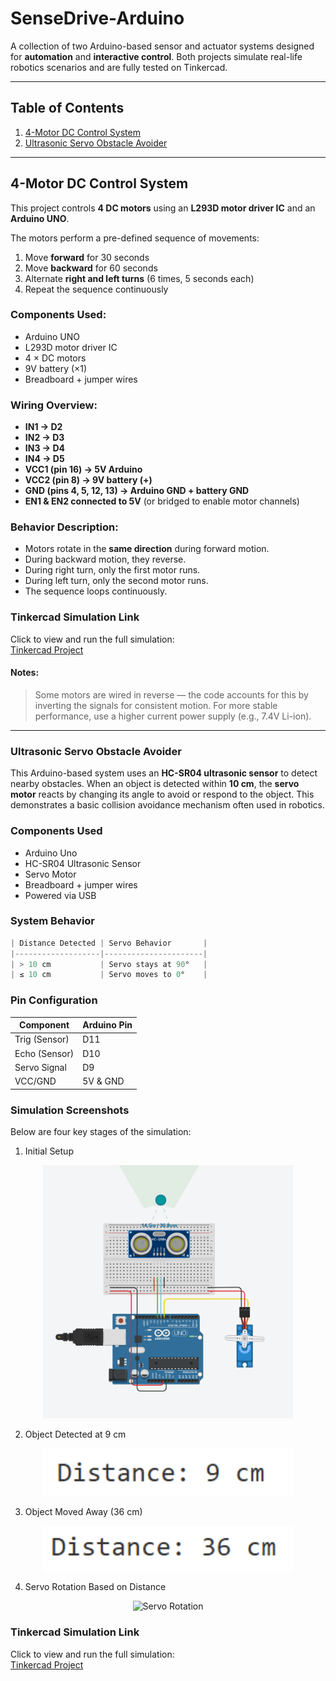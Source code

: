 # SenseDrive-Arduino

A collection of two Arduino-based sensor and actuator systems designed for **automation** and **interactive control**. Both projects simulate real-life robotics scenarios and are fully tested on Tinkercad.

---

## Table of Contents

1. [4-Motor DC Control System](#4-motor-dc-control-system)
2. [Ultrasonic Servo Obstacle Avoider](#ultrasonic-servo-obstacle-avoider)

---

## 4-Motor DC Control System

This project controls **4 DC motors** using an **L293D motor driver IC** and an **Arduino UNO**.

The motors perform a pre-defined sequence of movements:
1. Move **forward** for 30 seconds
2. Move **backward** for 60 seconds
3. Alternate **right and left turns** (6 times, 5 seconds each)
4. Repeat the sequence continuously


### Components Used:
- Arduino UNO
- L293D motor driver IC
- 4 × DC motors
- 9V battery (×1)
- Breadboard + jumper wires


### Wiring Overview:
- **IN1 → D2**
- **IN2 → D3**
- **IN3 → D4**
- **IN4 → D5**
- **VCC1 (pin 16) → 5V Arduino**
- **VCC2 (pin 8) → 9V battery (+)**
- **GND (pins 4, 5, 12, 13) → Arduino GND + battery GND**
- **EN1 & EN2 connected to 5V** (or bridged to enable motor channels)


### Behavior Description:
- Motors rotate in the **same direction** during forward motion.
- During backward motion, they reverse.
- During right turn, only the first motor runs.
- During left turn, only the second motor runs.
- The sequence loops continuously.


### Tinkercad Simulation Link
Click to view and run the full simulation:   
[Tinkercad Project](https://www.tinkercad.com/things/5t2ImNg5Ji4-mighty-kasi-esboo)


#### Notes:
> Some motors are wired in reverse — the code accounts for this by inverting the signals for consistent motion.
> For more stable performance, use a higher current power supply (e.g., 7.4V Li-ion).

---

### Ultrasonic Servo Obstacle Avoider
This Arduino-based system uses an **HC-SR04 ultrasonic sensor** to detect nearby obstacles. When an object is detected within **10 cm**, the **servo motor** reacts by changing its angle to avoid or respond to the object. This demonstrates a basic collision avoidance mechanism often used in robotics.


### Components Used
- Arduino Uno
- HC-SR04 Ultrasonic Sensor
- Servo Motor
- Breadboard + jumper wires
- Powered via USB


### System Behavior
````cpp
| Distance Detected | Servo Behavior       |
|-------------------|----------------------|
| > 10 cm           | Servo stays at 90°   |
| ≤ 10 cm           | Servo moves to 0°    |
````

### Pin Configuration
| Component     | Arduino Pin |
|---------------|-------------|
| Trig (Sensor) | D11         |
| Echo (Sensor) | D10         |
| Servo Signal  | D9          |
| VCC/GND       | 5V & GND    |


### Simulation Screenshots
Below are four key stages of the simulation:

1. Initial Setup  
<p align="center">
  <img src="./initial-setup.png" alt="Initial Setup" width="400"/>
</p>

2. Object Detected at 9 cm  
<p align="center">
  <img src="./object-near.png" alt="Object Near" width="400"/>
</p>

3. Object Moved Away (36 cm)  

<p align="center">
  <img src="./object-far.png" alt="Object Far" width="400"/>
</p>

4. Servo Rotation Based on Distance  
<p align="center">
  <img src="./servo-rotation.png" alt="Servo Rotation" width="400"/>
</p>


### Tinkercad Simulation Link
Click to view and run the full simulation:   
[Tinkercad Project](https://www.tinkercad.com/things/8CoLH3r93RO-incredible-allis-wolt)
